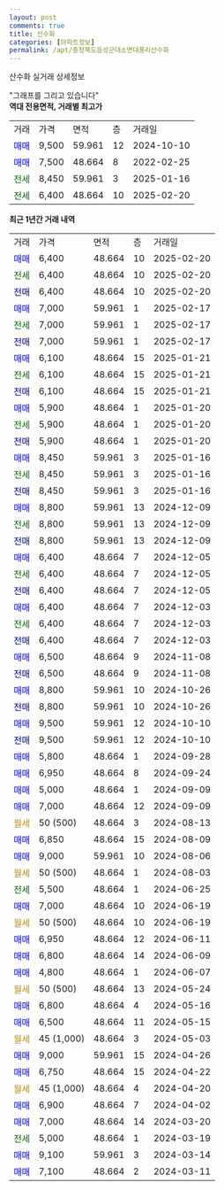 ```yaml
---
layout: post
comments: true
title: 산수화
categories: [아파트정보]
permalink: /apt/충청북도음성군대소면대풍리산수화
---
```


산수화 실거래 상세정보

<script type="text/javascript">
  google.charts.load('current', {'packages':['line', 'corechart']});
  google.charts.setOnLoadCallback(drawChart);

  function drawChart() {
    var data = new google.visualization.DataTable();
    data.addColumn('date', '거래일');
    data.addColumn('number', "매매");
    data.addColumn('number', "전세");
    data.addColumn('number', "전매");

    data.addRows([[new Date(Date.parse("2025-02-20")), 6400, null, null], [new Date(Date.parse("2025-02-20")), null, 6400, null], [new Date(Date.parse("2025-02-20")), null, null, 6400], [new Date(Date.parse("2025-02-17")), 7000, null, null], [new Date(Date.parse("2025-02-17")), null, 7000, null], [new Date(Date.parse("2025-02-17")), null, null, 7000], [new Date(Date.parse("2025-01-21")), 6100, null, null], [new Date(Date.parse("2025-01-21")), null, 6100, null], [new Date(Date.parse("2025-01-21")), null, null, 6100], [new Date(Date.parse("2025-01-20")), 5900, null, null], [new Date(Date.parse("2025-01-20")), null, 5900, null], [new Date(Date.parse("2025-01-20")), null, null, 5900], [new Date(Date.parse("2025-01-16")), 8450, null, null], [new Date(Date.parse("2025-01-16")), null, 8450, null], [new Date(Date.parse("2025-01-16")), null, null, 8450], [new Date(Date.parse("2024-12-09")), 8800, null, null], [new Date(Date.parse("2024-12-09")), null, 8800, null], [new Date(Date.parse("2024-12-09")), null, null, 8800], [new Date(Date.parse("2024-12-05")), 6400, null, null], [new Date(Date.parse("2024-12-05")), null, 6400, null], [new Date(Date.parse("2024-12-05")), null, null, 6400], [new Date(Date.parse("2024-12-03")), 6400, null, null], [new Date(Date.parse("2024-12-03")), null, 6400, null], [new Date(Date.parse("2024-12-03")), null, null, 6400], [new Date(Date.parse("2024-11-08")), 6500, null, null], [new Date(Date.parse("2024-11-08")), null, null, 6500], [new Date(Date.parse("2024-10-26")), 8800, null, null], [new Date(Date.parse("2024-10-26")), null, null, 8800], [new Date(Date.parse("2024-10-10")), 9500, null, null], [new Date(Date.parse("2024-10-10")), null, null, 9500], [new Date(Date.parse("2024-09-28")), 5800, null, null], [new Date(Date.parse("2024-09-24")), 6950, null, null], [new Date(Date.parse("2024-09-09")), 5000, null, null], [new Date(Date.parse("2024-09-09")), 7000, null, null], [new Date(Date.parse("2024-08-13")), null, null, null], [new Date(Date.parse("2024-08-09")), 6850, null, null], [new Date(Date.parse("2024-08-06")), 9000, null, null], [new Date(Date.parse("2024-08-03")), null, null, null], [new Date(Date.parse("2024-06-25")), null, 5500, null], [new Date(Date.parse("2024-06-19")), 7000, null, null], [new Date(Date.parse("2024-06-19")), null, null, null], [new Date(Date.parse("2024-06-11")), 6950, null, null], [new Date(Date.parse("2024-06-09")), 6800, null, null], [new Date(Date.parse("2024-06-07")), 4800, null, null], [new Date(Date.parse("2024-05-24")), null, null, null], [new Date(Date.parse("2024-05-16")), 6800, null, null], [new Date(Date.parse("2024-05-15")), 6500, null, null], [new Date(Date.parse("2024-05-03")), null, null, null], [new Date(Date.parse("2024-04-26")), 9000, null, null], [new Date(Date.parse("2024-04-22")), 6750, null, null], [new Date(Date.parse("2024-04-20")), null, null, null], [new Date(Date.parse("2024-04-02")), 6900, null, null], [new Date(Date.parse("2024-03-20")), 7000, null, null], [new Date(Date.parse("2024-03-19")), null, 5000, null], [new Date(Date.parse("2024-03-14")), 9100, null, null], [new Date(Date.parse("2024-03-11")), 7100, null, null]]);

    var options = {
      hAxis: {
        format: 'yyyy/MM/dd'
      },    
      lineWidth: 0,
      pointsVisible: true,    
      title: '최근 1년간 유형별 실거래가 분포',
      legend: { position: 'bottom' }
    };

    var formatter = new google.visualization.NumberFormat({pattern:'###,###'} );
    formatter.format(data, 1);
    formatter.format(data, 2);
    
    setTimeout(function() {
        var chart = new google.visualization.LineChart(document.getElementById('columnchart_material'));
        chart.draw(data, (options));
        document.getElementById('loading').style.display = 'none';
    }, 200);
  }
</script>


<div id="loading" style="z-index:20; display: block; margin-left: 0px">"그래프를 그리고 있습니다"</div>
<div id="columnchart_material" style="width: 95%; margin-left: 0px; display: block"></div>
<!-- contents start -->
<b>역대 전용면적, 거래별 최고가</b>
<table class="sortable">
    <tr>
      <td>거래</td>
      <td>가격</td>
      <td>면적</td>
      <td>층</td>
      <td>거래일</td>
    </tr>
        <tr>
          <td><a style="color: blue">매매</a></td>
          <td>9,500</td>
          <td>59.961</td>
          <td>12</td>
          <td>2024-10-10</td>
        </tr>            <tr>
          <td><a style="color: blue">매매</a></td>
          <td>7,500</td>
          <td>48.664</td>
          <td>8</td>
          <td>2022-02-25</td>
        </tr>        
        <tr>
              <td><a style="color: darkgreen">전세</a></td>
              <td>8,450</td>
              <td>59.961</td>
              <td>3</td>
              <td>2025-01-16</td>
            </tr>            <tr>
              <td><a style="color: darkgreen">전세</a></td>
              <td>6,400</td>
              <td>48.664</td>
              <td>10</td>
              <td>2025-02-20</td>
            </tr>        
    
</table>

<b>최근 1년간 거래 내역</b>

<table class="sortable">
    <tr>
      <td>거래</td>
      <td>가격</td>
      <td>면적</td>
      <td>층</td>
      <td>거래일</td>
    </tr>
    <tr>
      <td><a style="color: blue">매매</a></td>
      <td>6,400</td>
      <td>48.664</td>
      <td>10</td>
      <td>2025-02-20</td>
    </tr>          <tr>
      <td><a style="color: darkgreen">전세</a></td>
      <td>6,400</td>
      <td>48.664</td>
      <td>10</td>
      <td>2025-02-20</td>
    </tr>          <tr>
      <td><a style="color: darkblue">전매</a></td>
      <td>6,400</td>
      <td>48.664</td>
      <td>10</td>
      <td>2025-02-20</td>
    </tr>          <tr>
      <td><a style="color: blue">매매</a></td>
      <td>7,000</td>
      <td>59.961</td>
      <td>1</td>
      <td>2025-02-17</td>
    </tr>          <tr>
      <td><a style="color: darkgreen">전세</a></td>
      <td>7,000</td>
      <td>59.961</td>
      <td>1</td>
      <td>2025-02-17</td>
    </tr>          <tr>
      <td><a style="color: darkblue">전매</a></td>
      <td>7,000</td>
      <td>59.961</td>
      <td>1</td>
      <td>2025-02-17</td>
    </tr>          <tr>
      <td><a style="color: blue">매매</a></td>
      <td>6,100</td>
      <td>48.664</td>
      <td>15</td>
      <td>2025-01-21</td>
    </tr>          <tr>
      <td><a style="color: darkgreen">전세</a></td>
      <td>6,100</td>
      <td>48.664</td>
      <td>15</td>
      <td>2025-01-21</td>
    </tr>          <tr>
      <td><a style="color: darkblue">전매</a></td>
      <td>6,100</td>
      <td>48.664</td>
      <td>15</td>
      <td>2025-01-21</td>
    </tr>          <tr>
      <td><a style="color: blue">매매</a></td>
      <td>5,900</td>
      <td>48.664</td>
      <td>1</td>
      <td>2025-01-20</td>
    </tr>          <tr>
      <td><a style="color: darkgreen">전세</a></td>
      <td>5,900</td>
      <td>48.664</td>
      <td>1</td>
      <td>2025-01-20</td>
    </tr>          <tr>
      <td><a style="color: darkblue">전매</a></td>
      <td>5,900</td>
      <td>48.664</td>
      <td>1</td>
      <td>2025-01-20</td>
    </tr>          <tr>
      <td><a style="color: blue">매매</a></td>
      <td>8,450</td>
      <td>59.961</td>
      <td>3</td>
      <td>2025-01-16</td>
    </tr>          <tr>
      <td><a style="color: darkgreen">전세</a></td>
      <td>8,450</td>
      <td>59.961</td>
      <td>3</td>
      <td>2025-01-16</td>
    </tr>          <tr>
      <td><a style="color: darkblue">전매</a></td>
      <td>8,450</td>
      <td>59.961</td>
      <td>3</td>
      <td>2025-01-16</td>
    </tr>          <tr>
      <td><a style="color: blue">매매</a></td>
      <td>8,800</td>
      <td>59.961</td>
      <td>13</td>
      <td>2024-12-09</td>
    </tr>          <tr>
      <td><a style="color: darkgreen">전세</a></td>
      <td>8,800</td>
      <td>59.961</td>
      <td>13</td>
      <td>2024-12-09</td>
    </tr>          <tr>
      <td><a style="color: darkblue">전매</a></td>
      <td>8,800</td>
      <td>59.961</td>
      <td>13</td>
      <td>2024-12-09</td>
    </tr>          <tr>
      <td><a style="color: blue">매매</a></td>
      <td>6,400</td>
      <td>48.664</td>
      <td>7</td>
      <td>2024-12-05</td>
    </tr>          <tr>
      <td><a style="color: darkgreen">전세</a></td>
      <td>6,400</td>
      <td>48.664</td>
      <td>7</td>
      <td>2024-12-05</td>
    </tr>          <tr>
      <td><a style="color: darkblue">전매</a></td>
      <td>6,400</td>
      <td>48.664</td>
      <td>7</td>
      <td>2024-12-05</td>
    </tr>          <tr>
      <td><a style="color: blue">매매</a></td>
      <td>6,400</td>
      <td>48.664</td>
      <td>7</td>
      <td>2024-12-03</td>
    </tr>          <tr>
      <td><a style="color: darkgreen">전세</a></td>
      <td>6,400</td>
      <td>48.664</td>
      <td>7</td>
      <td>2024-12-03</td>
    </tr>          <tr>
      <td><a style="color: darkblue">전매</a></td>
      <td>6,400</td>
      <td>48.664</td>
      <td>7</td>
      <td>2024-12-03</td>
    </tr>          <tr>
      <td><a style="color: blue">매매</a></td>
      <td>6,500</td>
      <td>48.664</td>
      <td>9</td>
      <td>2024-11-08</td>
    </tr>          <tr>
      <td><a style="color: darkblue">전매</a></td>
      <td>6,500</td>
      <td>48.664</td>
      <td>9</td>
      <td>2024-11-08</td>
    </tr>          <tr>
      <td><a style="color: blue">매매</a></td>
      <td>8,800</td>
      <td>59.961</td>
      <td>10</td>
      <td>2024-10-26</td>
    </tr>          <tr>
      <td><a style="color: darkblue">전매</a></td>
      <td>8,800</td>
      <td>59.961</td>
      <td>10</td>
      <td>2024-10-26</td>
    </tr>          <tr>
      <td><a style="color: blue">매매</a></td>
      <td>9,500</td>
      <td>59.961</td>
      <td>12</td>
      <td>2024-10-10</td>
    </tr>          <tr>
      <td><a style="color: darkblue">전매</a></td>
      <td>9,500</td>
      <td>59.961</td>
      <td>12</td>
      <td>2024-10-10</td>
    </tr>          <tr>
      <td><a style="color: blue">매매</a></td>
      <td>5,800</td>
      <td>48.664</td>
      <td>1</td>
      <td>2024-09-28</td>
    </tr>          <tr>
      <td><a style="color: blue">매매</a></td>
      <td>6,950</td>
      <td>48.664</td>
      <td>8</td>
      <td>2024-09-24</td>
    </tr>          <tr>
      <td><a style="color: blue">매매</a></td>
      <td>5,000</td>
      <td>48.664</td>
      <td>1</td>
      <td>2024-09-09</td>
    </tr>          <tr>
      <td><a style="color: blue">매매</a></td>
      <td>7,000</td>
      <td>48.664</td>
      <td>12</td>
      <td>2024-09-09</td>
    </tr>          <tr>
      <td><a style="color: darkgoldenrod">월세</a></td>
      <td>50 (500)</td>
      <td>48.664</td>
      <td>3</td>
      <td>2024-08-13</td>
    </tr>          <tr>
      <td><a style="color: blue">매매</a></td>
      <td>6,850</td>
      <td>48.664</td>
      <td>15</td>
      <td>2024-08-09</td>
    </tr>          <tr>
      <td><a style="color: blue">매매</a></td>
      <td>9,000</td>
      <td>59.961</td>
      <td>10</td>
      <td>2024-08-06</td>
    </tr>          <tr>
      <td><a style="color: darkgoldenrod">월세</a></td>
      <td>50 (500)</td>
      <td>48.664</td>
      <td>1</td>
      <td>2024-08-03</td>
    </tr>          <tr>
      <td><a style="color: darkgreen">전세</a></td>
      <td>5,500</td>
      <td>48.664</td>
      <td>1</td>
      <td>2024-06-25</td>
    </tr>          <tr>
      <td><a style="color: blue">매매</a></td>
      <td>7,000</td>
      <td>48.664</td>
      <td>10</td>
      <td>2024-06-19</td>
    </tr>          <tr>
      <td><a style="color: darkgoldenrod">월세</a></td>
      <td>50 (500)</td>
      <td>48.664</td>
      <td>10</td>
      <td>2024-06-19</td>
    </tr>          <tr>
      <td><a style="color: blue">매매</a></td>
      <td>6,950</td>
      <td>48.664</td>
      <td>12</td>
      <td>2024-06-11</td>
    </tr>          <tr>
      <td><a style="color: blue">매매</a></td>
      <td>6,800</td>
      <td>48.664</td>
      <td>14</td>
      <td>2024-06-09</td>
    </tr>          <tr>
      <td><a style="color: blue">매매</a></td>
      <td>4,800</td>
      <td>48.664</td>
      <td>1</td>
      <td>2024-06-07</td>
    </tr>          <tr>
      <td><a style="color: darkgoldenrod">월세</a></td>
      <td>50 (500)</td>
      <td>48.664</td>
      <td>13</td>
      <td>2024-05-24</td>
    </tr>          <tr>
      <td><a style="color: blue">매매</a></td>
      <td>6,800</td>
      <td>48.664</td>
      <td>4</td>
      <td>2024-05-16</td>
    </tr>          <tr>
      <td><a style="color: blue">매매</a></td>
      <td>6,500</td>
      <td>48.664</td>
      <td>11</td>
      <td>2024-05-15</td>
    </tr>          <tr>
      <td><a style="color: darkgoldenrod">월세</a></td>
      <td>45 (1,000)</td>
      <td>48.664</td>
      <td>3</td>
      <td>2024-05-03</td>
    </tr>          <tr>
      <td><a style="color: blue">매매</a></td>
      <td>9,000</td>
      <td>59.961</td>
      <td>15</td>
      <td>2024-04-26</td>
    </tr>          <tr>
      <td><a style="color: blue">매매</a></td>
      <td>6,750</td>
      <td>48.664</td>
      <td>15</td>
      <td>2024-04-22</td>
    </tr>          <tr>
      <td><a style="color: darkgoldenrod">월세</a></td>
      <td>45 (1,000)</td>
      <td>48.664</td>
      <td>4</td>
      <td>2024-04-20</td>
    </tr>          <tr>
      <td><a style="color: blue">매매</a></td>
      <td>6,900</td>
      <td>48.664</td>
      <td>7</td>
      <td>2024-04-02</td>
    </tr>          <tr>
      <td><a style="color: blue">매매</a></td>
      <td>7,000</td>
      <td>48.664</td>
      <td>14</td>
      <td>2024-03-20</td>
    </tr>          <tr>
      <td><a style="color: darkgreen">전세</a></td>
      <td>5,000</td>
      <td>48.664</td>
      <td>1</td>
      <td>2024-03-19</td>
    </tr>          <tr>
      <td><a style="color: blue">매매</a></td>
      <td>9,100</td>
      <td>59.961</td>
      <td>3</td>
      <td>2024-03-14</td>
    </tr>          <tr>
      <td><a style="color: blue">매매</a></td>
      <td>7,100</td>
      <td>48.664</td>
      <td>2</td>
      <td>2024-03-11</td>
    </tr>      </table>
<!-- contents end -->    

